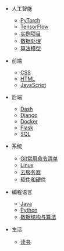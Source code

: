 - 人工智能

  - [PyTorch](人工智能/README.md)
  - [TensorFlow](人工智能/README.md)
  - [实例项目](人工智能/README.md)
  - [数据处理](人工智能/README.md)
  - [算法模型](人工智能/README.md)


- 前端
  - [CSS](/前端/README.md)
  - [HTML](/前端/README.md)
  - [JavaScript](/前端/README.md)

- 后端
  - [Dash](/后端/README.md)
  - [Django](/后端/README.md)
  - [Docker](后端/README.md)
  - [Flask](/后端/README.md)
  - [SQL](后端/README.md)

- 系统
  - [Git常用命令清单](系统/README.md)
  - [Linux](系统/README.md)
  - [云服务器](系统/README.md)
  - [软件和硬件](系统/README.md)

- 编程语言
  - [Java](编程语言/README.md)
  - [Python](编程语言/README.md)
  - [数据结构与算法](编程语言/README.md)


- 生活
  - [读书](生活/README.md)



